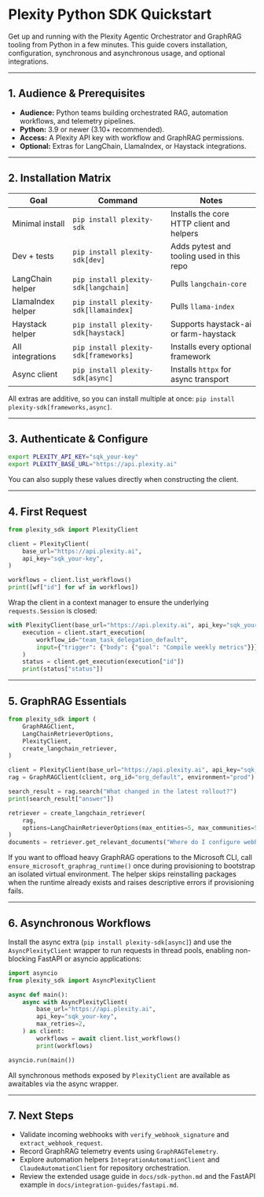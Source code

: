 # Plexity Python SDK Quickstart

Get up and running with the Plexity Agentic Orchestrator and GraphRAG tooling from Python in a few minutes. This guide covers installation, configuration, synchronous and asynchronous usage, and optional integrations.

---

## 1. Audience & Prerequisites

- **Audience:** Python teams building orchestrated RAG, automation workflows, and telemetry pipelines.
- **Python:** 3.9 or newer (3.10+ recommended).
- **Access:** A Plexity API key with workflow and GraphRAG permissions.
- **Optional:** Extras for LangChain, LlamaIndex, or Haystack integrations.

---

## 2. Installation Matrix

| Goal | Command | Notes |
| --- | --- | --- |
| Minimal install | `pip install plexity-sdk` | Installs the core HTTP client and helpers |
| Dev + tests | `pip install plexity-sdk[dev]` | Adds pytest and tooling used in this repo |
| LangChain helper | `pip install plexity-sdk[langchain]` | Pulls `langchain-core` |
| LlamaIndex helper | `pip install plexity-sdk[llamaindex]` | Pulls `llama-index` |
| Haystack helper | `pip install plexity-sdk[haystack]` | Supports haystack-ai or farm-haystack |
| All integrations | `pip install plexity-sdk[frameworks]` | Installs every optional framework |
| Async client | `pip install plexity-sdk[async]` | Installs `httpx` for async transport |

All extras are additive, so you can install multiple at once: `pip install plexity-sdk[frameworks,async]`.

---

## 3. Authenticate & Configure

```bash
export PLEXITY_API_KEY="sqk_your-key"
export PLEXITY_BASE_URL="https://api.plexity.ai"
```

You can also supply these values directly when constructing the client.

---

## 4. First Request

```python
from plexity_sdk import PlexityClient

client = PlexityClient(
    base_url="https://api.plexity.ai",
    api_key="sqk_your-key",
)

workflows = client.list_workflows()
print([wf["id"] for wf in workflows])
```

Wrap the client in a context manager to ensure the underlying `requests.Session` is closed:

```python
with PlexityClient(base_url="https://api.plexity.ai", api_key="sqk_your-key") as client:
    execution = client.start_execution(
        workflow_id="team_task_delegation_default",
        input={"trigger": {"body": {"goal": "Compile weekly metrics"}}},
    )
    status = client.get_execution(execution["id"])
    print(status["status"])
```

---

## 5. GraphRAG Essentials

```python
from plexity_sdk import (
    GraphRAGClient,
    LangChainRetrieverOptions,
    PlexityClient,
    create_langchain_retriever,
)

client = PlexityClient(base_url="https://api.plexity.ai", api_key="sqk_your-key")
rag = GraphRAGClient(client, org_id="org_default", environment="prod")

search_result = rag.search("What changed in the latest rollout?")
print(search_result["answer"])

retriever = create_langchain_retriever(
    rag,
    options=LangChainRetrieverOptions(max_entities=5, max_communities=5),
)
documents = retriever.get_relevant_documents("Where do I configure webhooks?")
```

If you want to offload heavy GraphRAG operations to the Microsoft CLI, call `ensure_microsoft_graphrag_runtime()` once during provisioning to bootstrap an isolated virtual environment. The helper skips reinstalling packages when the runtime already exists and raises descriptive errors if provisioning fails.

---

## 6. Asynchronous Workflows

Install the async extra (`pip install plexity-sdk[async]`) and use the `AsyncPlexityClient` wrapper to run requests in thread pools, enabling non-blocking FastAPI or asyncio applications:

```python
import asyncio
from plexity_sdk import AsyncPlexityClient

async def main():
    async with AsyncPlexityClient(
        base_url="https://api.plexity.ai",
        api_key="sqk_your-key",
        max_retries=2,
    ) as client:
        workflows = await client.list_workflows()
        print(workflows)

asyncio.run(main())
```

All synchronous methods exposed by `PlexityClient` are available as awaitables via the async wrapper.

---

## 7. Next Steps

- Validate incoming webhooks with `verify_webhook_signature` and `extract_webhook_request`.
- Record GraphRAG telemetry events using `GraphRAGTelemetry`.
- Explore automation helpers `IntegrationAutomationClient` and `ClaudeAutomationClient` for repository orchestration.
- Review the extended usage guide in `docs/sdk-python.md` and the FastAPI example in `docs/integration-guides/fastapi.md`.
